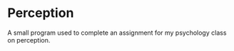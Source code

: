 # Perception

A small program used to complete an assignment for my psychology class on perception.
